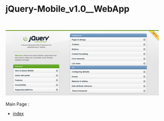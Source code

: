 # jQuery-Mobile_v1.0__WebApp<br><br>
<img src="https://github.com/RizkyKhapidsyah/jQuery-Mobile_v1.0__WebApp/blob/master/result/001.PNG"><br><br>
Main Page :<br>
- <a href="https://github.com/RizkyKhapidsyah/jQuery-Mobile_v1.0__WebApp/blob/master/demos/index.html">index</a>
